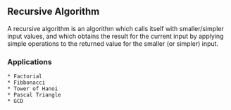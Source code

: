 ## Recursive Algorithm

A recursive algorithm is an algorithm which calls itself with smaller/simpler input values, and which obtains the result for the current input by applying simple operations to the returned value for the smaller (or simpler) input.

### Applications

    * Factorial
    * Fibbonacci
    * Tower of Hanoi
    * Pascal Triangle
    * GCD
